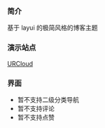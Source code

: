 ### 简介

基于 layui 的极简风格的博客主题

### 演示站点

[URCloud](https://www.urcloud.co)

### 界面

- 暂不支持二级分类导航
- 暂不支持评论
- 暂不支持点赞
